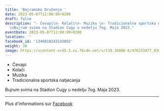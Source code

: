 ```yaml
---
title: 'Bajramsko Druženje '
date: 2023-05-07T12:00:00+0200
draft: false
description: "- Ćevapi\n- Kolači\n- Muzika \n- Tradicionalna sportska natjecanja\n\
  \nBujrum svima na Stadion Cugy u nedelju 7og. Maja 2023."
eventDate: 2023-05-07T12:00:00+0200
location: ''
facebook_id: '1340810243143093'
weight: 30
image: https://scontent-ord5-3.xx.fbcdn.net/v/t39.30808-6/476233477_936651505262116_4103480540059516894_n.jpg?_nc_cat=110&ccb=1-7&_nc_sid=9e60e4&_nc_ohc=zRtX45SMA68Q7kNvwF3q4cY&_nc_oc=AdmZ8bLADMKOh9zXFJatNlkhWynU3UbSWbewITbxfHEoijxh_T31x_JsxY_0zsPeVyM&_nc_zt=23&_nc_ht=scontent-ord5-3.xx&edm=ABTKTjYEAAAA&_nc_gid=EZZ3BRRprpZm4PSYX4bw4w&oh=00_AfYYrOEplKfwlxsrDMGczxH7vPCfQ_zJ9L-QtUqoNv3C2Q&oe=68CBF6CB
---
```


- Ćevapi
- Kolači
- Muzika 
- Tradicionalna sportska natjecanja

Bujrum svima na Stadion Cugy u nedelju 7og. Maja 2023.

---

Plus d'informations sur [Facebook](https://facebook.com/events/1340810243143093)